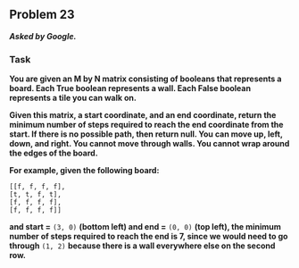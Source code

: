 ## Problem 23
***Asked by Google.***
### Task
**You are given an M by N matrix consisting of booleans that represents a board. Each True boolean represents a wall. Each False boolean represents a tile you can walk on.**

**Given this matrix, a start coordinate, and an end coordinate, return the minimum number of steps required to reach the end coordinate from the start. If there is no possible path, then return null. You can move up, left, down, and right. You cannot move through walls. You cannot wrap around the edges of the board.**

**For example, given the following board:**
```
[[f, f, f, f],
[t, t, f, t],
[f, f, f, f],
[f, f, f, f]]
```
**and start =** `(3, 0)` **(bottom left) and end =** `(0, 0)` **(top left), the minimum number of steps required to reach the end is 7, since we would need to go through** `(1, 2)` **because there is a wall everywhere else on the second row.**
